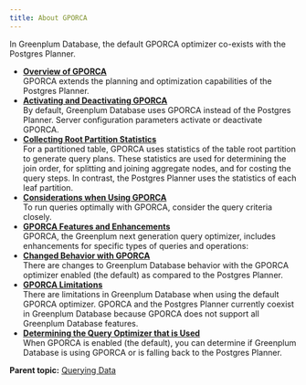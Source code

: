 ```yaml
---
title: About GPORCA 
---
```


In Greenplum Database, the default GPORCA optimizer co-exists with the Postgres Planner.

-   **[Overview of GPORCA](../../query/topics/query-piv-opt-overview.html)**  
GPORCA extends the planning and optimization capabilities of the Postgres Planner.
-   **[Activating and Deactivating GPORCA](../../query/topics/query-piv-opt-enable.html)**  
By default, Greenplum Database uses GPORCA instead of the Postgres Planner. Server configuration parameters activate or deactivate GPORCA.
-   **[Collecting Root Partition Statistics](../../query/topics/query-piv-opt-root-partition.html)**  
For a partitioned table, GPORCA uses statistics of the table root partition to generate query plans. These statistics are used for determining the join order, for splitting and joining aggregate nodes, and for costing the query steps. In contrast, the Postgres Planner uses the statistics of each leaf partition.
-   **[Considerations when Using GPORCA](../../query/topics/query-piv-opt-notes.html)**  
 To run queries optimally with GPORCA, consider the query criteria closely.
-   **[GPORCA Features and Enhancements](../../query/topics/query-piv-opt-features.html)**  
GPORCA, the Greenplum next generation query optimizer, includes enhancements for specific types of queries and operations:
-   **[Changed Behavior with GPORCA](../../query/topics/query-piv-opt-changed.html)**  
There are changes to Greenplum Database behavior with the GPORCA optimizer enabled \(the default\) as compared to the Postgres Planner.
-   **[GPORCA Limitations](../../query/topics/query-piv-opt-limitations.html)**  
There are limitations in Greenplum Database when using the default GPORCA optimizer. GPORCA and the Postgres Planner currently coexist in Greenplum Database because GPORCA does not support all Greenplum Database features.
-   **[Determining the Query Optimizer that is Used](../../query/topics/query-piv-opt-fallback.html)**  
 When GPORCA is enabled \(the default\), you can determine if Greenplum Database is using GPORCA or is falling back to the Postgres Planner.


**Parent topic:** [Querying Data](../../query/topics/query.html)

